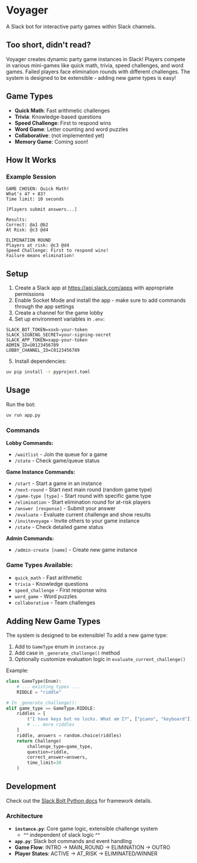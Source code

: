 # Voyager

A Slack bot for interactive party games within Slack channels.

## Too short, didn't read?

Voyager creates dynamic party game instances in Slack! Players compete in various mini-games like quick math, trivia, speed challenges, and word games. Failed players face elimination rounds with different challenges. The system is designed to be extensible - adding new game types is easy!

## Game Types

- **Quick Math**: Fast arithmetic challenges
- **Trivia**: Knowledge-based questions  
- **Speed Challenge**: First to respond wins
- **Word Game**: Letter counting and word puzzles
- **Collaborative**: (not implemented yet)
- **Memory Game**: Coming soon!

## How It Works

### Example Session
```
GAME CHOSEN: Quick Math!
What's 47 + 83?
Time limit: 10 seconds

[Players submit answers...]

Results:
Correct: @a1 @b2  
At Risk: @c3 @d4

ELIMINATION ROUND
Players at risk: @c3 @d4
Speed Challenge: First to respond wins!
Failure means elimination!
```

## Setup

1. Create a Slack app at https://api.slack.com/apps with appropriate permissions
2. Enable Socket Mode and install the app - make sure to add commands through the app settings
3. Create a channel for the game lobby
4. Set up environment variables in `.env`:

```env
SLACK_BOT_TOKEN=xoxb-your-token
SLACK_SIGNING_SECRET=your-signing-secret
SLACK_APP_TOKEN=xapp-your-token
ADMIN_ID=U0123456789
LOBBY_CHANNEL_ID=C0123456789
```

5. Install dependencies:

```bash
uv pip install -r pyproject.toml
```

## Usage

Run the bot:

```bash
uv run app.py
```

### Commands

**Lobby Commands:**
- `/waitlist` - Join the queue for a game
- `/state` - Check game/queue status

**Game Instance Commands:**
- `/start` - Start a game in an instance
- `/next-round` - Start next main round (random game type)
- `/game-type [type]` - Start round with specific game type
- `/elimination` - Start elimination round for at-risk players
- `/answer [response]` - Submit your answer
- `/evaluate` - Evaluate current challenge and show results
- `/invitevoyage` - Invite others to your game instance
- `/state` - Check detailed game status

**Admin Commands:**
- `/admin-create [name]` - Create new game instance

### Game Types Available:
- `quick_math` - Fast arithmetic 
- `trivia` - Knowledge questions
- `speed_challenge` - First response wins
- `word_game` - Word puzzles
- `collaborative` - Team challenges

## Adding New Game Types

The system is designed to be extensible! To add a new game type:

1. Add to `GameType` enum in `instance.py`
2. Add case in `_generate_challenge()` method
3. Optionally customize evaluation logic in `evaluate_current_challenge()`

Example:
```python
class GameType(Enum):
    # ... existing types ...
    RIDDLE = "riddle"

# In _generate_challenge():
elif game_type == GameType.RIDDLE:
    riddles = [
        ("I have keys but no locks. What am I?", ["piano", "keyboard"]),
        # ... more riddles
    ]
    riddle, answers = random.choice(riddles)
    return Challenge(
        challenge_type=game_type,
        question=riddle,
        correct_answer=answers,
        time_limit=30
    )
```

## Development

Check out the [Slack Bolt Python docs](https://slack.dev/bolt-python/concepts) for framework details.

### Architecture

- **`instance.py`**: Core game logic, extensible challenge system
    - ^^ independent of slack logic ^^
- **`app.py`**: Slack bot commands and event handling  
- **Game Flow**: INTRO → MAIN_ROUND → ELIMINATION → OUTRO
- **Player States**: ACTIVE → AT_RISK → ELIMINATED/WINNER
